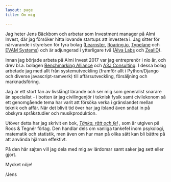 ```yaml
---
layout: page
title: Om mig

---
```

Jag heter Jens Bäckbom och arbetar som Investment manager på Almi Invest, där jag försöker hitta lovande startups att investera i. Jag sitter för närvarande i styrelsen för fyra bolag ([Learnster](http://www.learnster.com/), [Roaring.io](Roaring.io), [Typelane](http://www.typelane.com) och [EVAM Systems](http://www.evam.life)) och är adjungerad i ytterligare två ([Alva Labs](http://www.alvalabs.io) och [ZealID](http://www.zealid.com/)).

Innan jag började arbeta på Almi Invest 2017 var jag entreprenör i nio år, och drev bl.a. bolagen [Benchmarking Alliance](http://www.benchmarkingalliance.com) och [A3J Consulting](http://www.a3j.se). I dessa bolag arbetade jag med allt från systemutveckling (framför allt i Python/Django och diverse javascript-ramverk) till affärsutveckling, försäljning och marknadsföring.

Jag är ett stort fan av livslångt lärande och ser mig som generalist snarare än specialist - i botten är jag civilingenjör i teknisk fysik samt civilekonom så ett genomgående tema har varit att försöka verka i gränslandet mellan teknik och affär. När det blivit tid över har jag ibland även snöat in på obskyra språkstudier och musikproduktion.

Utöver detta har jag skrivit en bok, [_Tänka, rätt och fel_](https://www.adlibris.com/se/bok/tanka-ratt-fel-hur-du-undviker-vanliga-tankefel-och-anvander-hjarnan-battre-9789187905599) , som är utgiven på Roos & Tegnér förlag. Den handlar dels om vanliga tankefel inom psykologi, matematik och statistik, men även om hur man på olika sätt kan bli bättre på att använda hjärnan effektivt.

På den här sajten vill jag dela med mig av lärdomar samt saker jag sett eller gjort.

Mycket nöje!

/Jens 